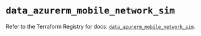 # `data_azurerm_mobile_network_sim`

Refer to the Terraform Registry for docs: [`data_azurerm_mobile_network_sim`](https://registry.terraform.io/providers/hashicorp/azurerm/4.26.0/docs/data-sources/mobile_network_sim).
